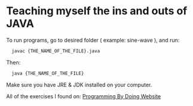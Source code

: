 # Teaching myself the ins and outs of JAVA

To run programs, go to desired folder ( example: sine-wave ), and run:

```bash
  javac {THE_NAME_OF_THE_FILE}.java
```

Then:

```bash
  java {THE_NAME_OF_THE_FILE}
```

Make sure you have JRE & JDK installed on your computer.

All of the exercises I found on: [Programming By Doing Website](https://programmingbydoing.com/)
